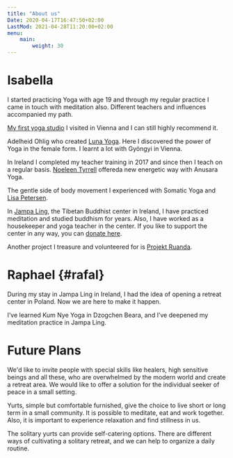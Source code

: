 ```yaml
---
title: "About us"
Date: 2020-04-17T16:47:50+02:00
LastMod: 2021-04-28T11:20:00+02:00
menu:
    main:
        weight: 30
---
```



# Isabella

I started practicing Yoga with age 19 and through my regular practice I came in touch with meditation also. Different teachers and influences accompanied my path.

[My first yoga studio](http://www.pranayoga.at/) I visited in Vienna and I can still highly recommend it.

Adelheid Ohlig who created [Luna Yoga](https://luna-yogaweg.at/). Here I discovered the power of Yoga in the female form. I learnt a lot with Gyöngyi in Vienna.

In Ireland I completed my teacher training in 2017 and since then I teach on a regular basis. [Noeleen Tyrrell](https://www.ardnahoo.com/) offereda new energetic way with Anusara Yoga.

The gentle side of body movement I experienced with Somatic Yoga and [Lisa Petersen](https://lisapetersen.yoga/).

In [Jampa Ling](www.jampaling.org), the Tibetan Buddhist center in Ireland, I have practiced meditation and studied buddhism for years. Also, I have worked as a housekeeper and yoga teacher in the center.
If you like to support the center in any way, you can [donate here](https://www.jampaling.org/about-us/support-jampa-ling/).

Another project I treasure and volunteered for is [Projekt Ruanda](https://www.projekt-ruanda-erika-hronicek.at/). 

# Raphael {#rafal}

During my stay in Jampa Ling in Ireland, I had the idea of opening a retreat center in Poland. Now we are here to make it happen.

I’ve learned Kum Nye Yoga in Dzogchen Beara, and I’ve deepened my meditation practice in Jampa Ling.

# Future Plans

We'd like to invite people with special skills like healers, high sensitive beings and all these, who are overwhelmed by the modern world and create a retreat area. We would like to offer a solution for the individual seeker of peace in a small setting.

Yurts, simple but comfortable furnished, give the choice to live short or long term in a small community. It is possible to meditate, eat and work together. Also, it is important to experience relaxation and find stillness in us.

The solitary yurts can provide self-catering options. There are different ways of cultivating a solitary retreat, and we can help to organize a daily routine.
